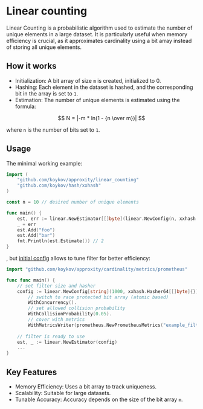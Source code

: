 # Linear counting

Linear Counting is a probabilistic algorithm used to estimate the number of unique elements in a large dataset. It is
particularly useful when memory efficiency is crucial, as it approximates cardinality using a bit array instead of
storing all unique elements.

## How it works

* Initialization: A bit array of size `m` is created, initialized to 0.
* Hashing: Each element in the dataset is hashed, and the corresponding bit in the array is set to `1`.
* Estimation: The number of unique elements is estimated using the formula:

$$ N = |-m * ln(1 - {n \over m})| $$

where `n` is the number of bits set to `1`.

## Usage

The minimal working example:

```go
import (
	"github.com/koykov/approxity/linear_counting"
	"github.com/koykov/hash/xxhash"
)

const n = 10 // desired number of unique elements

func main() {
    est, err := linear.NewEstimator[[]byte](linear.NewConfig(n, xxhash.Hasher64[[]byte]{}))
    _ = err
    est.Add("foo")
    est.Add("bar")
    fmt.Println(est.Estimate()) // 2
}
```
, but [initial config](config.go) allows to tune filter for better efficiency:
```go
import "github.com/koykov/approxity/cardinality/metrics/prometheus"

func func main() {
    // set filter size and hasher
    config := linear.NewConfig[string](1000, xxhash.Hasher64[[]byte]{}).
        // switch to race protected bit array (atomic based)
        WithConcurrency().
		// set allowed collision probability
        WithCollisionProbability(0.05).
        // cover with metrics
        WithMetricsWriter(prometheus.NewPrometheusMetrics("example_filter"))
    
    // filter is ready to use
    est, _ := linear.NewEstimator(config)
    ...
}
```

## Key Features
* Memory Efficiency: Uses a bit array to track uniqueness.
* Scalability: Suitable for large datasets.
* Tunable Accuracy: Accuracy depends on the size of the bit array `m`.
